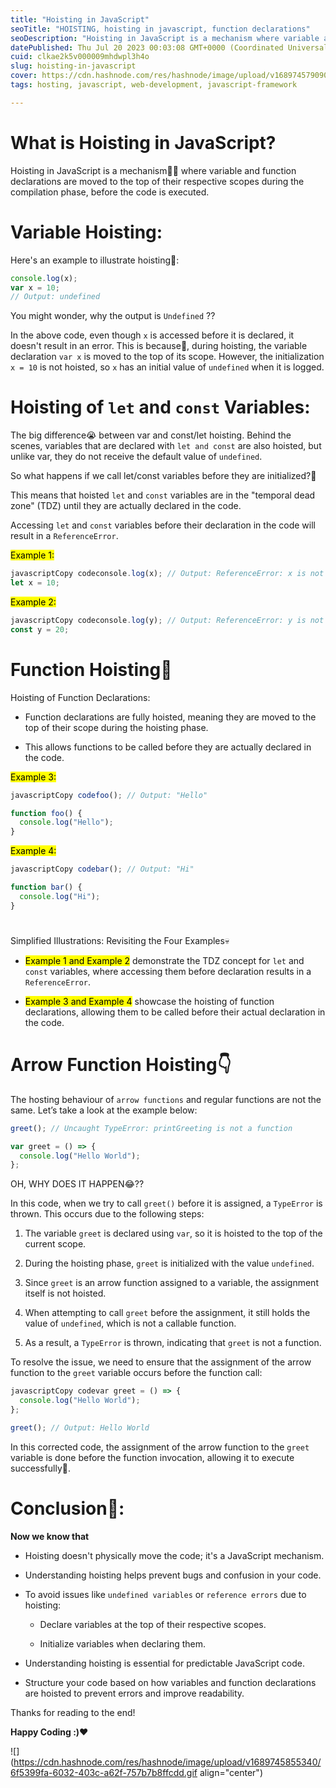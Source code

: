 ```yaml
---
title: "Hoisting in JavaScript"
seoTitle: "HOISTING, hoisting in javascript, function declarations"
seoDescription: "Hoisting in JavaScript is a mechanism where variable and function declarations are moved to the top of their respective scopes during compiliation"
datePublished: Thu Jul 20 2023 00:03:08 GMT+0000 (Coordinated Universal Time)
cuid: clkae2k5v000009mhdwpl3h4o
slug: hoisting-in-javascript
cover: https://cdn.hashnode.com/res/hashnode/image/upload/v1689745790904/80cc5765-77c0-4279-ab77-4065461a8de1.png
tags: hosting, javascript, web-development, javascript-framework

---
```


# What is Hoisting in JavaScript?

Hoisting in JavaScript is a mechanism😮‍💨 where variable and function declarations are moved to the top of their respective scopes during the compilation phase, before the code is executed.

# Variable Hoisting:

Here's an example to illustrate hoisting🚀:

```javascript
console.log(x); 
var x = 10;
// Output: undefined
```

You might wonder, why the output is `Undefined` ??

In the above code, even though `x` is accessed before it is declared, it doesn't result in an error. This is because🫡, during hoisting, the variable declaration `var x` is moved to the top of its scope. However, the initialization `x = 10` is not hoisted, so `x` has an initial value of `undefined` when it is logged.

# Hoisting of `let` and `const` Variables:

The big difference😭 between var and const/let hoisting. Behind the scenes, variables that are declared with `let and const` are also hoisted, but unlike var, they do not receive the default value of `undefined`.

So what happens if we call let/const variables before they are initialized?🤔

This means that hoisted `let` and `const` variables are in the "temporal dead zone" (TDZ) until they are actually declared in the code.

Accessing `let` and `const` variables before their declaration in the code will result in a `ReferenceError`.

<mark>Example 1:</mark>

```javascript
javascriptCopy codeconsole.log(x); // Output: ReferenceError: x is not defined
let x = 10;
```

<mark>Example 2:</mark>

```javascript
javascriptCopy codeconsole.log(y); // Output: ReferenceError: y is not defined
const y = 20;
```

# Function Hoisting🥰

Hoisting of Function Declarations:

* Function declarations are fully hoisted, meaning they are moved to the top of their scope during the hoisting phase.
    
* This allows functions to be called before they are actually declared in the code.
    

<mark>Example 3:</mark>

```javascript
javascriptCopy codefoo(); // Output: "Hello"

function foo() {
  console.log("Hello");
}
```

<mark>Example 4:</mark>

```javascript
javascriptCopy codebar(); // Output: "Hi"

function bar() {
  console.log("Hi");
}
```

#   
Simplified Illustrations: Revisiting the Four Examples💀

* <mark>Example 1 and Example 2</mark> demonstrate the TDZ concept for `let` and `const` variables, where accessing them before declaration results in a `ReferenceError`.
    
* <mark>Example 3 and Example 4</mark> showcase the hoisting of function declarations, allowing them to be called before their actual declaration in the code.
    

# Arrow Function Hoisting👇

The hosting behaviour of `arrow functions` and regular functions are not the same. Let’s take a look at the example below:

```javascript
greet(); // Uncaught TypeError: printGreeting is not a function

var greet = () => {
  console.log("Hello World");
};
```

OH, WHY DOES IT HAPPEN😂??

In this code, when we try to call `greet()` before it is assigned, a `TypeError` is thrown. This occurs due to the following steps:

1. The variable `greet` is declared using `var`, so it is hoisted to the top of the current scope.
    
2. During the hoisting phase, `greet` is initialized with the value `undefined`.
    
3. Since `greet` is an arrow function assigned to a variable, the assignment itself is not hoisted.
    
4. When attempting to call `greet` before the assignment, it still holds the value of `undefined`, which is not a callable function.
    
5. As a result, a `TypeError` is thrown, indicating that `greet` is not a function.
    

To resolve the issue, we need to ensure that the assignment of the arrow function to the `greet` variable occurs before the function call:

```javascript
javascriptCopy codevar greet = () => {
  console.log("Hello World");
};

greet(); // Output: Hello World
```

In this corrected code, the assignment of the arrow function to the `greet` variable is done before the function invocation, allowing it to execute successfully🥰.

# Conclusion🫡:

**Now we know that**

* Hoisting doesn't physically move the code; it's a JavaScript mechanism.
    
* Understanding hoisting helps prevent bugs and confusion in your code.
    
* To avoid issues like `undefined variables` or `reference errors` due to hoisting:
    
    * Declare variables at the top of their respective scopes.
        
    * Initialize variables when declaring them.
        
* Understanding hoisting is essential for predictable JavaScript code.
    
* Structure your code based on how variables and function declarations are hoisted to prevent errors and improve readability.
    

Thanks for reading to the end!

**Happy Coding :)❤️**

![](https://cdn.hashnode.com/res/hashnode/image/upload/v1689745855340/6f5399fa-6032-403c-a62f-757b7b8ffcdd.gif align="center")